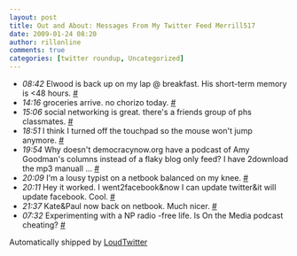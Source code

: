 ```yaml
---
layout: post
title: Out and About: Messages From My Twitter Feed Merrill517
date: 2009-01-24 08:20
author: rillonline
comments: true
categories: [twitter roundup, Uncategorized]
---
```

<ul class="loudtwitter"><li><em>08:42</em> Elwood is back up on my lap @ breakfast. His short-term memory is &lt;48 hours. <a href="http://twitter.com/merrill517/statuses/1142040555">#</a></li> <li><em>14:16</em> groceries arrive. no chorizo today. <a href="http://twitter.com/merrill517/statuses/1142909329">#</a></li> <li><em>15:06</em> social networking is great. there's a friends group of phs classmates. <a href="http://twitter.com/merrill517/statuses/1143035572">#</a></li> <li><em>18:51</em> I think I turned off the touchpad so the mouse won't jump anymore. <a href="http://twitter.com/merrill517/statuses/1143535816">#</a></li> <li><em>19:54</em> Why doesn't democracynow.org have a podcast of Amy Goodman's columns instead of a flaky blog only feed? I have 2download the mp3 manuall ... <a href="http://twitter.com/merrill517/statuses/1143655141">#</a></li> <li><em>20:09</em> I'm a lousy typist on a netbook balanced on my knee. <a href="http://twitter.com/merrill517/statuses/1143682052">#</a></li> <li><em>20:11</em> Hey it worked. I went2facebook&amp;now I can update twitter&amp;it will update facebook. Cool. <a href="http://twitter.com/merrill517/statuses/1143685305">#</a></li> <li><em>21:37</em> Kate&amp;Paul now back on netbook. Much nicer. <a href="http://twitter.com/merrill517/statuses/1143831904">#</a></li> <li><em>07:32</em> Experimenting with a NP radio -free life. Is On the Media podcast cheating? <a href="http://twitter.com/merrill517/statuses/1144522239">#</a></li></ul>Automatically shipped by <a href="http://www.loudtwitter.com">LoudTwitter</a>
